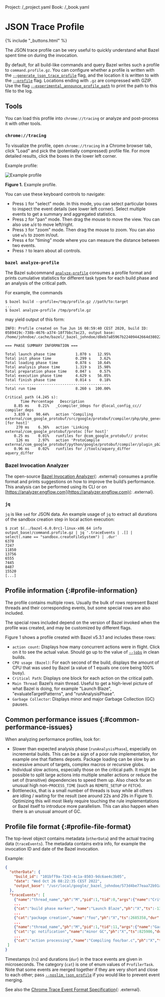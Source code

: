 Project: /_project.yaml
Book: /_book.yaml

# JSON Trace Profile

{% include "_buttons.html" %}

The JSON trace profile can be very useful to quickly understand what Bazel spent
time on during the invocation.

By default, for all build-like commands and query Bazel writes such a profile to
`command.profile.gz`. You can configure whether a profile is written with the
[`--generate_json_trace_profile`](/reference/command-line-reference#flag--generate_json_trace_profile)
flag, and the location it is written to with the
[`--profile`](/docs/user-manual#profile) flag. Locations ending with `.gz` are
compressed with GZIP. Use the flag
[`--experimental_announce_profile_path`](/reference/command-line-reference#flag--experimental_announce_profile_path)
to print the path to this file to the log.

## Tools

You can load this profile into `chrome://tracing` or analyze and
post-process it with other tools.

### `chrome://tracing`

To visualize the profile, open `chrome://tracing` in a Chrome browser tab,
click "Load" and pick the (potentially compressed) profile file. For more
detailed results, click the boxes in the lower left corner.

Example profile:

![Example profile](/docs/images/json-trace-profile.png "Example profile")

**Figure 1.** Example profile.

You can use these keyboard controls to navigate:

*   Press `1` for "select" mode. In this mode, you can select
    particular boxes to inspect the event details (see lower left corner).
    Select multiple events to get a summary and aggregated statistics.
*   Press `2` for "pan" mode. Then drag the mouse to move the view. You
    can also use `a`/`d` to move left/right.
*   Press `3` for "zoom" mode. Then drag the mouse to zoom. You can
    also use `w`/`s` to zoom in/out.
*   Press `4` for "timing" mode where you can measure the distance
    between two events.
*   Press `?` to learn about all controls.

### `bazel analyze-profile`

The Bazel subcommand [`analyze-profile`](/docs/user-manual#analyze-profile)
consumes a profile format and prints cumulative statistics for
different task types for each build phase and an analysis of the critical path.

For example, the commands

```
$ bazel build --profile=/tmp/profile.gz //path/to:target
...
$ bazel analyze-profile /tmp/profile.gz
```

may yield output of this form:

```
INFO: Profile created on Tue Jun 16 08:59:40 CEST 2020, build ID: 0589419c-738b-4676-a374-18f7bbc7ac23, output base: /home/johndoe/.cache/bazel/_bazel_johndoe/d8eb7a85967b22409442664d380222c0

=== PHASE SUMMARY INFORMATION ===

Total launch phase time         1.070 s   12.95%
Total init phase time           0.299 s    3.62%
Total loading phase time        0.878 s   10.64%
Total analysis phase time       1.319 s   15.98%
Total preparation phase time    0.047 s    0.57%
Total execution phase time      4.629 s   56.05%
Total finish phase time         0.014 s    0.18%
------------------------------------------------
Total run time                  8.260 s  100.00%

Critical path (4.245 s):
       Time Percentage   Description
    8.85 ms    0.21%   _Ccompiler_Udeps for @local_config_cc// compiler_deps
    3.839 s   90.44%   action 'Compiling external/com_google_protobuf/src/google/protobuf/compiler/php/php_generator.cc [for host]'
     270 ms    6.36%   action 'Linking external/com_google_protobuf/protoc [for host]'
    0.25 ms    0.01%   runfiles for @com_google_protobuf// protoc
     126 ms    2.97%   action 'ProtoCompile external/com_google_protobuf/python/google/protobuf/compiler/plugin_pb2.py'
    0.96 ms    0.02%   runfiles for //tools/aquery_differ aquery_differ
```

### Bazel Invocation Analyzer

The open-source
[Bazel Invocation Analyzer](https://github.com/EngFlow/bazel_invocation_analyzer){: .external}
consumes a profile format and prints suggestions on how to improve
the build’s performance. This analysis can be performed using its CLI or on
[https://analyzer.engflow.com](https://analyzer.engflow.com){: .external}.

### `jq`

`jq` is like `sed` for JSON data. An example usage of `jq` to extract all
durations of the sandbox creation step in local action execution:

```
$ zcat $(../bazel-6.0.0rc1-linux-x86_64 info output_base)/command.profile.gz | jq '.traceEvents | .[] | select(.name == "sandbox.createFileSystem") | .dur'
6378
7247
11850
13756
6555
7445
8487
15520
[...]
```

## Profile information {:#profile-information}

The profile contains multiple rows. Usually the bulk of rows represent Bazel
threads and their corresponding events, but some special rows are also included.

The special rows included depend on the version of Bazel invoked when the
profile was created, and may be customized by different flags.

Figure 1 shows a profile created with Bazel v5.3.1 and includes these rows:

*   `action count`: Displays how many concurrent actions were in flight. Click
    on it to see the actual value. Should go up to the value of
    [`--jobs`](/reference/command-line-reference#flag--jobs) in clean
    builds.
*   `CPU usage (Bazel)`: For each second of the build, displays the amount of
    CPU that was used by Bazel (a value of 1 equals one core being 100% busy).
*   `Critical Path`: Displays one block for each action on the critical path.
*   `Main Thread`: Bazel’s main thread. Useful to get a high-level picture of
    what Bazel is doing, for example "Launch Blaze", "evaluateTargetPatterns",
    and "runAnalysisPhase".
*   `Garbage Collector`: Displays minor and major Garbage Collection (GC)
    pauses.

## Common performance issues {:#common-performance-issues}

When analyzing performance profiles, look for:

*   Slower than expected analysis phase (`runAnalysisPhase`), especially on
    incremental builds. This can be a sign of a poor rule implementation, for
    example one that flattens depsets. Package loading can be slow by an
    excessive amount of targets, complex macros or recursive globs.
*   Individual slow actions, especially those on the critical path. It might be
    possible to split large actions into multiple smaller actions or reduce the
    set of (transitive) dependencies to speed them up. Also check for an unusual
    high non-`PROCESS_TIME` (such as `REMOTE_SETUP` or `FETCH`).
*   Bottlenecks, that is a small number of threads is busy while all others are
    idling / waiting for the result (see around 22s and 29s in Figure 1).
    Optimizing this will most likely require touching the rule implementations
    or Bazel itself to introduce more parallelism. This can also happen when
    there is an unusual amount of GC.

## Profile file format {:#profile-file-format}

The top-level object contains metadata (`otherData`) and the actual tracing data
(`traceEvents`). The metadata contains extra info, for example the invocation ID
and date of the Bazel invocation.

Example:

```json
{
  "otherData": {
    "build_id": "101bff9a-7243-4c1a-8503-9dc6ae4c3b05",
    "date": "Wed Oct 26 08:22:35 CEST 2022",
    "output_base": "/usr/local/google/_bazel_johndoe/573d4be77eaa72b91a3dfaa497bf8cd0"
  },
  "traceEvents": [
    {"name":"thread_name","ph":"M","pid":1,"tid":0,"args":{"name":"Critical Path"}},
    ...
    {"cat":"build phase marker","name":"Launch Blaze","ph":"X","ts":-1306000,"dur":1306000,"pid":1,"tid":21},
    ...
    {"cat":"package creation","name":"foo","ph":"X","ts":2685358,"dur":784,"pid":1,"tid":246},
    ...
    {"name":"thread_name","ph":"M","pid":1,"tid":11,"args":{"name":"Garbage Collector"}},
    {"cat":"gc notification","name":"minor GC","ph":"X","ts":825986,"dur":11000,"pid":1,"tid":11},
    ...
    {"cat":"action processing","name":"Compiling foo/bar.c","ph":"X","ts":54413389,"dur":357594,"pid":1,"args":{"mnemonic":"CppCompile"},"tid":341},
 ]
}
```

Timestamps (`ts`) and durations (`dur`) in the trace events are given in
microseconds. The category (`cat`) is one of enum values of `ProfilerTask`.
Note that some events are merged together if they are very short and close to
each other; pass
[`--noslim_json_profile`](/reference/command-line-reference#flag--slim_profile)
if you would like to prevent event merging.

See also the
[Chrome Trace Event Format Specification](https://docs.google.com/document/d/1CvAClvFfyA5R-PhYUmn5OOQtYMH4h6I0nSsKchNAySU/preview){: .external}.
